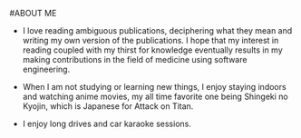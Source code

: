 #ABOUT ME

- I love reading ambiguous publications, deciphering what they mean and writing my own version of the publications. I hope that my interest in reading coupled with my thirst for knowledge eventually results in my making contributions in the field of medicine using software engineering.

- When I am not studying or learning new things, I enjoy staying indoors and watching anime movies, my all time favorite one being Shingeki no Kyojin, which is Japanese for Attack on Titan.

- I enjoy long drives and car karaoke sessions.
